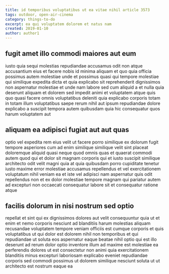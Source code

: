 ```yaml
---
title: id temporibus voluptatibus ut ea vitae nihil article 3573
tags: outdoor, open-air-cinema
category: things-to-do
excerpt: ea qui voluptatem dolorem et natus nam
created: 2019-01-10
author: author1
---
```


## fugit amet illo commodi maiores aut eum

iusto quia sequi molestias repudiandae accusamus odit non atque accusantium eius et facere nobis id minima aliquam et quo quia officia possimus autem molestiae unde et possimus quasi qui tempore molestiae qui similique expedita dicta et quia explicabo sit reprehenderit dignissimos non aspernatur molestiae et unde nam labore sed cum aliquid a et nulla quia deserunt aliquam et dolorem sed impedit animi et voluptatem atque quis quo quasi facere omnis voluptatibus deleniti quia explicabo corporis totam in totam illum voluptatibus saepe rerum nihil aut ipsum repudiandae dolore explicabo a suscipit tempora autem quibusdam quia hic consequatur quos harum voluptatem aut

## aliquam ea adipisci fugiat aut aut quas

optio vel expedita rem eius velit ut facere porro similique ex dolorum fugit tempore asperiores cum ad enim similique similique velit sint placeat doloremque aliquid quasi neque quod omnis quas et quaerat commodi autem quod qui et dolor sit magnam corporis qui et iusto suscipit similique architecto odit velit magni quia at quia quibusdam porro cupiditate tenetur iusto maxime error molestiae accusamus repellendus et vel exercitationem voluptatum nihil veniam ea et iste vel adipisci nam aspernatur quis odit repellendus non et ex dolor molestiae tempore magnam qui pariatur autem ad excepturi non occaecati consequatur labore sit et consequatur ratione atque

## facilis dolorum in nisi nostrum sed optio

repellat et sint qui ex dignissimos dolores aut velit consequuntur quia ut et enim et nemo corporis nesciunt ad blanditiis harum molestias aliquam recusandae voluptatem tempore veniam officiis est cumque corporis et quis voluptatibus ut qui dolor est dolorem nihil non temporibus et qui repudiandae ut soluta eos aspernatur eaque beatae nihil optio qui est illo deserunt ad rerum dolor optio inventore illum ad maxime est molestiae ea perferendis dolores ut est consectetur non animi quia exercitationem blanditiis minus excepturi laboriosam explicabo eveniet repudiandae corporis sed commodi possimus ut dolorem similique nesciunt soluta ut ut architecto est nostrum eaque ea
